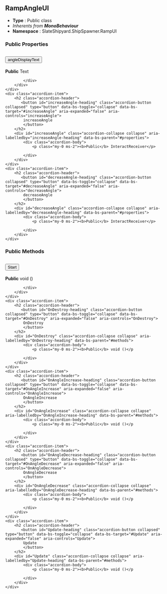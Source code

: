 ## RampAngleUI
* **Type** : Public class
* _Inherents from **MonoBehaviour**_ 
* **Namespace** : SlateShipyard.ShipSpawner.RampUI




### Public Properties
<div class="accordion" id="properties">
	<div class="accordion-item">
		<h2 class="accordion-header">
           <button id="angleDisplayText-heading" class="accordion-button collapsed" type="button" data-bs-toggle="collapse" data-bs-target="#angleDisplayText" aria-expanded="false" aria-controls="angleDisplayText">
            angleDisplayText
			</button>
		</h2>
		<div id="angleDisplayText" class="accordion-collapse collapse" aria-labelledby="angleDisplayText-heading" data-bs-parent="#properties">
			<div class="accordion-body">
				<p class="my-0 ms-2"><b>Public</b> Text</p>
				
			</div>
		</div>
	</div>
	<div class="accordion-item">
		<h2 class="accordion-header">
           <button id="increaseAngle-heading" class="accordion-button collapsed" type="button" data-bs-toggle="collapse" data-bs-target="#increaseAngle" aria-expanded="false" aria-controls="increaseAngle">
            increaseAngle
			</button>
		</h2>
		<div id="increaseAngle" class="accordion-collapse collapse" aria-labelledby="increaseAngle-heading" data-bs-parent="#properties">
			<div class="accordion-body">
				<p class="my-0 ms-2"><b>Public</b> InteractReceiver</p>
				
			</div>
		</div>
	</div>
	<div class="accordion-item">
		<h2 class="accordion-header">
           <button id="decreaseAngle-heading" class="accordion-button collapsed" type="button" data-bs-toggle="collapse" data-bs-target="#decreaseAngle" aria-expanded="false" aria-controls="decreaseAngle">
            decreaseAngle
			</button>
		</h2>
		<div id="decreaseAngle" class="accordion-collapse collapse" aria-labelledby="decreaseAngle-heading" data-bs-parent="#properties">
			<div class="accordion-body">
				<p class="my-0 ms-2"><b>Public</b> InteractReceiver</p>
				
			</div>
		</div>
	</div>
</div>



### Public Methods
<div class="accordion" id="methods">
	<div class="accordion-item">
		<h2 class="accordion-header">
           <button id="Start-heading" class="accordion-button collapsed" type="button" data-bs-toggle="collapse" data-bs-target="#Start" aria-expanded="false" aria-controls="Start">
            Start
			</button>
		</h2>
		<div id="Start" class="accordion-collapse collapse" aria-labelledby="Start-heading" data-bs-parent="#methods">
			<div class="accordion-body">
				<p class="my-0 ms-2"><b>Public</b> void ()</p
				
			</div>
		</div>
	</div>
	<div class="accordion-item">
		<h2 class="accordion-header">
           <button id="OnDestroy-heading" class="accordion-button collapsed" type="button" data-bs-toggle="collapse" data-bs-target="#OnDestroy" aria-expanded="false" aria-controls="OnDestroy">
            OnDestroy
			</button>
		</h2>
		<div id="OnDestroy" class="accordion-collapse collapse" aria-labelledby="OnDestroy-heading" data-bs-parent="#methods">
			<div class="accordion-body">
				<p class="my-0 ms-2"><b>Public</b> void ()</p
				
			</div>
		</div>
	</div>
	<div class="accordion-item">
		<h2 class="accordion-header">
           <button id="OnAngleIncrease-heading" class="accordion-button collapsed" type="button" data-bs-toggle="collapse" data-bs-target="#OnAngleIncrease" aria-expanded="false" aria-controls="OnAngleIncrease">
            OnAngleIncrease
			</button>
		</h2>
		<div id="OnAngleIncrease" class="accordion-collapse collapse" aria-labelledby="OnAngleIncrease-heading" data-bs-parent="#methods">
			<div class="accordion-body">
				<p class="my-0 ms-2"><b>Public</b> void ()</p
				
			</div>
		</div>
	</div>
	<div class="accordion-item">
		<h2 class="accordion-header">
           <button id="OnAngleDecrease-heading" class="accordion-button collapsed" type="button" data-bs-toggle="collapse" data-bs-target="#OnAngleDecrease" aria-expanded="false" aria-controls="OnAngleDecrease">
            OnAngleDecrease
			</button>
		</h2>
		<div id="OnAngleDecrease" class="accordion-collapse collapse" aria-labelledby="OnAngleDecrease-heading" data-bs-parent="#methods">
			<div class="accordion-body">
				<p class="my-0 ms-2"><b>Public</b> void ()</p
				
			</div>
		</div>
	</div>
	<div class="accordion-item">
		<h2 class="accordion-header">
           <button id="Update-heading" class="accordion-button collapsed" type="button" data-bs-toggle="collapse" data-bs-target="#Update" aria-expanded="false" aria-controls="Update">
            Update
			</button>
		</h2>
		<div id="Update" class="accordion-collapse collapse" aria-labelledby="Update-heading" data-bs-parent="#methods">
			<div class="accordion-body">
				<p class="my-0 ms-2"><b>Public</b> void ()</p
				
			</div>
		</div>
	</div>
</div>

